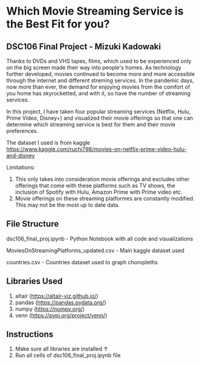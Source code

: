 # Which Movie Streaming Service is the Best Fit for you?
## DSC106 Final Project - Mizuki Kadowaki 
Thanks to DVDs and VHS tapes, films, which used to be experienced only on the big screen made their way into people's homes. 
As technology further developed, movies continued to become more and more accessible through the internet and different streming services.
In the pandemic days, now more than ever, the demand for enjoying movies from the comfort of you home has skyrocketted, and with it, so have the number of streaming services. 

In this project, I have taken four popular streaming services (Netflix, Hulu, Prime Video, Disney+) and visualized their movie offerings so that one can determine which streaming service is best for them and their movie preferences.

The dataset I used is from kaggle https://www.kaggle.com/ruchi798/movies-on-netflix-prime-video-hulu-and-disney

Limitations:
1. This only takes into consideration movie offerings and excludes other offerings that come with these platforms such as TV shows, the inclusion of Spotify with Hulu, Amazon Prime with Prime video etc. 
2. Movie offerings on these streaming platformes are constantly modified. This may not be the most up to date data. 

## File Structure
dsc106_final_proj.ipynb - Python Notebook with all code and visualizations 

MoviesOnStreamingPlatforms_updated.csv - Main kaggle dataset used

countries.csv - Countries dataset used to graph choropleths

## Libraries Used
1. altair (https://altair-viz.github.io/)
2. pandas (https://pandas.pydata.org/)
3. numpy (https://numpy.org/)
4. venn (https://pypi.org/project/venn/)

## Instructions
1. Make sure all libraries are installed ↑
2. Run all cells of dsc106_final_proj.ipynb file 


